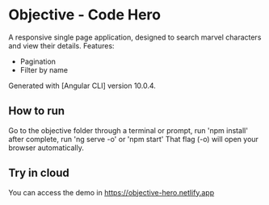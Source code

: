 # Objective - Code Hero

A responsive single page application, designed to search marvel characters and view their details. 
Features:
  * Pagination
  * Filter by name

Generated with [Angular CLI] version 10.0.4.

## How to run

Go to the objective folder through a terminal or prompt, run 'npm install' after complete, run 'ng serve -o' or 'npm start' That flag (-o) will open your browser automatically.
 
## Try in cloud

You can access the demo in https://objective-hero.netlify.app

